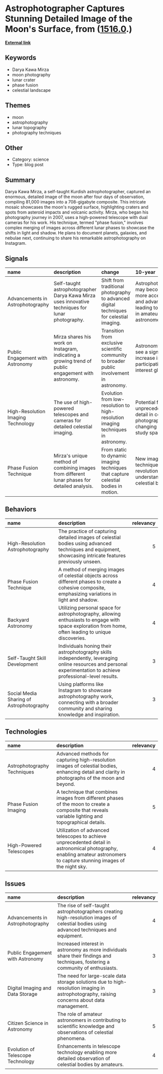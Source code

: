 # __Astrophotographer Captures Stunning Detailed Image of the Moon's Surface__, from ([1516.0](https://kghosh.substack.com/p/1516.0).)

__[External link](https://www.thisiscolossal.com/2024/10/darya-kawa-mirza-moon-photos/)__



## Keywords

* Darya Kawa Mirza
* moon photography
* lunar crater
* phase fusion
* celestial landscape

## Themes

* moon
* astrophotography
* lunar topography
* photography techniques

## Other

* Category: science
* Type: blog post

## Summary

Darya Kawa Mirza, a self-taught Kurdish astrophotographer, captured an enormous, detailed image of the moon after four days of observation, compiling 81,000 images into a 708-gigabyte composite. This intricate mosaic showcases the moon's rugged surface, highlighting craters and spots from asteroid impacts and volcanic activity. Mirza, who began his photography journey in 2007, uses a high-powered telescope with dual cameras for his work. His technique, termed "phase fusion," involves complex merging of images across different lunar phases to showcase the shifts in light and shadow. He plans to document planets, galaxies, and nebulae next, continuing to share his remarkable astrophotography on Instagram.

## Signals

| name                               | description                                                                                         | change                                                                                     | 10-year                                                                                              | driving-force                                                                      |   relevancy |
|:-----------------------------------|:----------------------------------------------------------------------------------------------------|:-------------------------------------------------------------------------------------------|:-----------------------------------------------------------------------------------------------------|:-----------------------------------------------------------------------------------|------------:|
| Advancements in Astrophotography   | Self-taught astrophotographer Darya Kawa Mirza uses innovative techniques for lunar photography.    | Shift from traditional photography to advanced digital techniques for celestial imaging.   | Astrophotography may become more accessible and advanced, leading to a surge in amateur astronomers. | Increased interest in space exploration and technology advancements in imaging.    |           4 |
| Public Engagement with Astronomy   | Mirza shares his work on Instagram, indicating a growing trend of public engagement with astronomy. | Transition from exclusive scientific community to broader public involvement in astronomy. | Astronomy could see a significant increase in citizen participation and interest globally.           | Social media platforms fostering community and interest in scientific exploration. |           3 |
| High-Resolution Imaging Technology | The use of high-powered telescopes and cameras for detailed celestial imaging.                      | Evolution from low-resolution to high-resolution imaging techniques in astronomy.          | Potential for unprecedented detail in celestial photography, changing how we study space.            | Technological advancements in imaging and data processing capabilities.            |           5 |
| Phase Fusion Technique             | Mirza's unique method of combining images from different lunar phases for detailed analysis.        | From static to dynamic imaging techniques that capture celestial bodies in motion.         | New imaging techniques may revolutionize our understanding of celestial bodies.                      | Desire for more detailed and comprehensive astronomical data.                      |           4 |

## Behaviors

| name                                     | description                                                                                                                                                     |   relevancy |
|:-----------------------------------------|:----------------------------------------------------------------------------------------------------------------------------------------------------------------|------------:|
| High-Resolution Astrophotography         | The practice of capturing detailed images of celestial bodies using advanced techniques and equipment, showcasing intricate features previously unseen.         |           5 |
| Phase Fusion Technique                   | A method of merging images of celestial objects across different phases to create a cohesive composite, emphasizing variations in light and shadow.             |           4 |
| Backyard Astronomy                       | Utilizing personal space for astrophotography, allowing enthusiasts to engage with space exploration from home, often leading to unique discoveries.            |           4 |
| Self-Taught Skill Development            | Individuals honing their astrophotography skills independently, leveraging online resources and personal experimentation to achieve professional-level results. |           3 |
| Social Media Sharing of Astrophotography | Using platforms like Instagram to showcase astrophotography work, connecting with a broader community and sharing knowledge and inspiration.                    |           3 |

## Technologies

| name                        | description                                                                                                                                                               |   relevancy |
|:----------------------------|:--------------------------------------------------------------------------------------------------------------------------------------------------------------------------|------------:|
| Astrophotography Techniques | Advanced methods for capturing high-resolution images of celestial bodies, enhancing detail and clarity in photographs of the moon and beyond.                            |           4 |
| Phase Fusion Imaging        | A technique that combines images from different phases of the moon to create a composite that reveals variable lighting and topographical details.                        |           5 |
| High-Powered Telescopes     | Utilization of advanced telescopes to achieve unprecedented detail in astronomical photography, enabling amateur astronomers to capture stunning images of the night sky. |           4 |

## Issues

| name                              | description                                                                                                                                 |   relevancy |
|:----------------------------------|:--------------------------------------------------------------------------------------------------------------------------------------------|------------:|
| Advancements in Astrophotography  | The rise of self-taught astrophotographers creating high-resolution images of celestial bodies using advanced techniques and equipment.     |           4 |
| Public Engagement with Astronomy  | Increased interest in astronomy as more individuals share their findings and techniques, fostering a community of enthusiasts.              |           3 |
| Digital Imaging and Data Storage  | The need for large-scale data storage solutions due to high-resolution imaging in astrophotography, raising concerns about data management. |           3 |
| Citizen Science in Astronomy      | The role of amateur astronomers in contributing to scientific knowledge and observations of celestial phenomena.                            |           5 |
| Evolution of Telescope Technology | Enhancements in telescope technology enabling more detailed observation of celestial bodies by amateurs.                                    |           4 |
